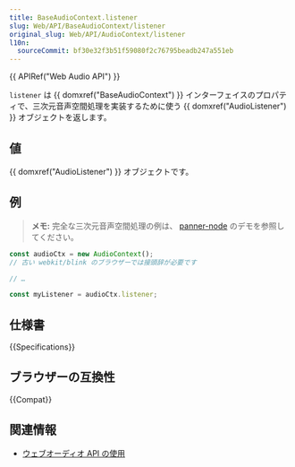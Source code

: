 ```yaml
---
title: BaseAudioContext.listener
slug: Web/API/BaseAudioContext/listener
original_slug: Web/API/AudioContext/listener
l10n:
  sourceCommit: bf30e32f3b51f59080f2c76795beadb247a551eb
---
```


{{ APIRef("Web Audio API") }}

`listener` は {{ domxref("BaseAudioContext") }} インターフェイスのプロパティで、三次元音声空間処理を実装するために使う {{ domxref("AudioListener") }} オブジェクトを返します。

## 値

{{ domxref("AudioListener") }} オブジェクトです。

## 例

> **メモ:** 完全な三次元音声空間処理の例は、 [panner-node](https://github.com/mdn/webaudio-examples/tree/master/panner-node) のデモを参照してください。

```js
const audioCtx = new AudioContext();
// 古い webkit/blink のブラウザーでは接頭辞が必要です

// …

const myListener = audioCtx.listener;
```

## 仕様書

{{Specifications}}

## ブラウザーの互換性

{{Compat}}

## 関連情報

- [ウェブオーディオ API の使用](/ja/docs/Web/API/Web_Audio_API/Using_Web_Audio_API)
